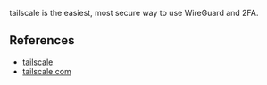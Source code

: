 tailscale is the easiest, most secure way to use WireGuard and 2FA.

## References
- [tailscale](https://github.com/tailscale/tailscale)
- [tailscale.com](https://tailscale.com/)